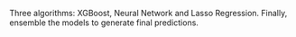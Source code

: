 Three algorithms: XGBoost, Neural Network and Lasso Regression. 
Finally,  ensemble the models to generate final predictions.
